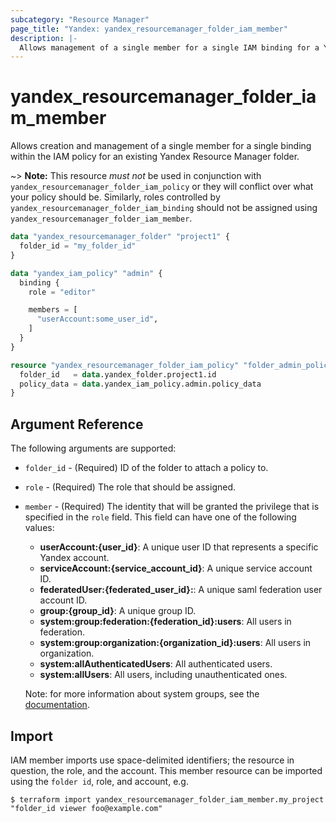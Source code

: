 ```yaml
---
subcategory: "Resource Manager"
page_title: "Yandex: yandex_resourcemanager_folder_iam_member"
description: |-
  Allows management of a single member for a single IAM binding for a Yandex Resource Manager folder.
---
```



# yandex_resourcemanager_folder_iam_member




Allows creation and management of a single member for a single binding within the IAM policy for an existing Yandex Resource Manager folder.

~> **Note:** This resource *must not* be used in conjunction with `yandex_resourcemanager_folder_iam_policy` or they will conflict over what your policy should be. Similarly, roles controlled by `yandex_resourcemanager_folder_iam_binding` should not be assigned using `yandex_resourcemanager_folder_iam_member`.

```terraform
data "yandex_resourcemanager_folder" "project1" {
  folder_id = "my_folder_id"
}

data "yandex_iam_policy" "admin" {
  binding {
    role = "editor"

    members = [
      "userAccount:some_user_id",
    ]
  }
}

resource "yandex_resourcemanager_folder_iam_policy" "folder_admin_policy" {
  folder_id   = data.yandex_folder.project1.id
  policy_data = data.yandex_iam_policy.admin.policy_data
}
```

## Argument Reference

The following arguments are supported:

* `folder_id` - (Required) ID of the folder to attach a policy to.

* `role` - (Required) The role that should be assigned.

* `member` - (Required) The identity that will be granted the privilege that is specified in the `role` field. This field can have one of the following values:
  * **userAccount:{user_id}**: A unique user ID that represents a specific Yandex account.
  * **serviceAccount:{service_account_id}**: A unique service account ID.
  * **federatedUser:{federated_user_id}:**: A unique saml federation user account ID.
  * **group:{group_id}**: A unique group ID.
  * **system:group:federation:{federation_id}:users**: All users in federation.
  * **system:group:organization:{organization_id}:users**: All users in organization.
  * **system:allAuthenticatedUsers**: All authenticated users.
  * **system:allUsers**: All users, including unauthenticated ones.

  Note: for more information about system groups, see the [documentation](https://cloud.yandex.com/docs/iam/concepts/access-control/system-group).

## Import

IAM member imports use space-delimited identifiers; the resource in question, the role, and the account. This member resource can be imported using the `folder id`, role, and account, e.g.

```
$ terraform import yandex_resourcemanager_folder_iam_member.my_project "folder_id viewer foo@example.com"
```
